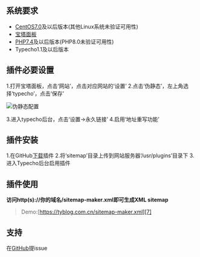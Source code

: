 ## 系统要求
- [CentOS7.0][1]及以后版本(其他Linux系统未验证可用性)
- [宝塔面板][2]
- [PHP7.4][3]及以后版本(PHP8.0未验证可用性)
- Typecho1.1及以后版本
## 插件必要设置
1.打开宝塔面板，点击‘网站’，点击对应网站的‘设置’
2.点击‘伪静态’，左上角选择‘typecho’，点击‘保存’

![伪静态配置][5]

3.进入typecho后台，点击‘设置->永久链接’
4.启用‘地址重写功能’
## 插件安装
1.在GitHub[下载][6]插件
2.将‘sitemap’目录上传到网站服务器‘/usr/plugins’目录下
3.进入Typecho后台启用插件
## 插件使用
**访问http(s)://你的域名/sitemap-maker.xml即可生成XML sitemap**
> Demo:[https://tyblog.com.cn/sitemap-maker.xml][7]
## 支持
在[GitHub][8]提issue


  [1]: https://www.centos.org
  [2]: https://bt.cn
  [3]: https://www.php.net
  [5]: http://image-cdn-tyblog.test.upcdn.net/sitemap-plugin/1.png
  [6]: https://github.com/ty-yqs/Typecho-Sitemap-Plugin
  [7]: https://tyblog.com.cn/sitemap-maker.xml
  [8]: https://github.com/ty-yqs/Typecho-Sitemap-Plugin/issues/new
